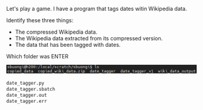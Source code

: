 Let's play a game. I have a program that tags dates witin Wikipedia data. 

Identify these three things: 
* The compressed Wikipedia data.
* The Wikipedia data extracted from its compressed version.
* The data that has been tagged with dates. 


Which folder was ENTER

![Descriptive alt text](https://raw.githubusercontent.com/EmoryHPC/practical-data-science/main/file-naming/images/file_names.jpg)



```
date_tagger.py
date_tagger.sbatch
date_tagger.out
date_tagger.err
```
